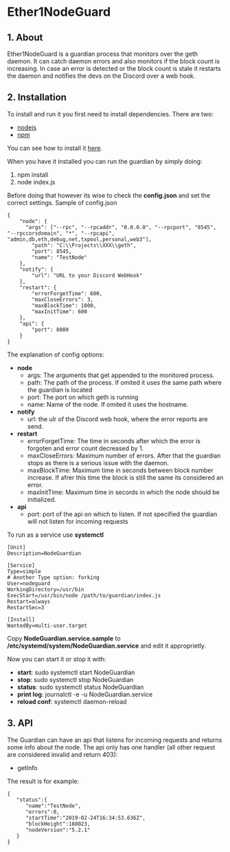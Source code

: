 # Ether1NodeGuard

## 1. About

Ether1NodeGuard is a guardian process that monitors over the geth daemon. It can catch daemon errors and also monitors if the block count is increasing. In case an error is detected or the block count is stale it restarts the daemon and notifies the devs on the Discord over a web hook.

## 2. Installation

To install and run it you first need to install dependencies. There are two:

* [nodejs](https://nodejs.org/en/)
* [npm](https://www.npmjs.com/)

You can see how to install it [here](https://nodejs.org/en/download/package-manager/).

When you have it installed you can run the guardian by simply doing:

1. npm install
2. node index.js

Before doing that however its wise to check the **config.json** and set the correct settings. Sample of config.json

```
{
	"node": {
	  "args": ["--rpc", "--rpcaddr", "0.0.0.0", "--rpcport", "8545", "--rpccorsdomain", "*", "--rpcapi",      "admin,db,eth,debug,net,txpool,personal,web3"],
		"path": "C:\\Projects\\XXX\\geth",
		"port": 8545,
		"name": "TestNode"
	},
	"notify": {
		"url": "URL to your Discord WebHook"
	},
	"restart": {
		"errorForgetTime": 600,
		"maxCloseErrors": 3,
		"maxBlockTime": 1800,
		"maxInitTime": 600
	},
	"api": {
		"port": 8080
	}	
}
```

The explanation of config options:

* **node**
  * args: The arguments that get appended to the monitored process.
  * path: The path of the process. If omited it uses the same path where the guardian is located
  * port: The port on which geth is running
  * name: Name of the node. If omited it uses the hostname.
* **notify**
  * url: the ulr of the Discord web hook, where the error reports are send.
* **restart**
  * errorForgetTime: The time in seconds after which the error is forgoten and error count decreased by 1.
  * maxCloseErrors: Maximum number of errors. After that the guardian stops as there is a serious issue with the daemon.
  * maxBlockTime: Maximum time in seconds between block number increase. If afrer this time the block is still the same its considered an error.
  * maxInitTime: Maximum time in secords in which the node should be initialized.
* **api**
  * port: port of the api on which to listen. If not specified the guardian will not listen for incoming requests
  
To run as a service use **systemctl**

```
[Unit]
Description=NodeGuardian

[Service]
Type=simple
# Another Type option: forking
User=nodeguard
WorkingDirectory=/usr/bin
ExecStart=/usr/bin/node /path/to/guardian/index.js
Restart=always
RestartSec=3

[Install]
WantedBy=multi-user.target

```

Copy **NodeGuardian.service.sample** to **/etc/systemd/system/NodeGuardian.service** and edit it approprietly.

Now you can start it or stop it with:

- **start**: sudo systemctl start NodeGuardian
- **stop**: sudo systemctl stop NodeGuardian
- **status**: sudo systemctl status NodeGuardian
- **print log**: journalctl -e -u NodeGuardian.service
- **reload conf**: systemctl daemon-reload

## 3. API

The Guardian can have an api that listens for incoming requests and returns some info about the node. The api only has one handler (all other request are considered invalid and return 403):

* getInfo

The result is for example: 

```
{
   "status":{
      "name":"TestNode",
      "errors":0,
      "startTime":"2019-02-24T16:34:53.636Z",
      "blockHeight":188023,
      "nodeVersion":"5.2.1"
   }
}
```
